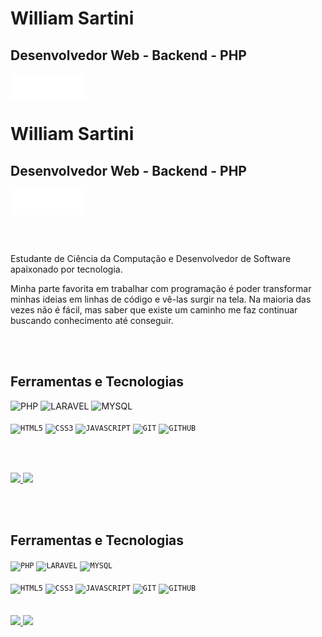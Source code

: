 <div display="inline-block">
  <h1 align="left">William Sartini</h1>
  <h2 align="left">Desenvolvedor Web - Backend - PHP</h2>

  <a href="https://www.instagram.com/william_msartini/" target="_blank">
    <img align="left" width="40px" src="./instagram.png" alt="instagram" style="vertical-align:top;">
  </a>
  <a href="https://www.linkedin.com/in/william-sartini" target="_blank">
    <img width="40px" src="./linkedin.png" alt="linkedin" style="vertical-align:top;">
  </a>
  <a href="https://williamms.com.br" target="_blank">
    <img align="left" width="40px" src="./rede.png" alt="site" style="vertical-align:top;">
  </a>
</div><div display="inline-block">
  <h1 align="left">William Sartini</h1>
  <h2 align="left">Desenvolvedor Web - Backend - PHP</h2>

  <a href="https://www.instagram.com/william_msartini/" target="_blank">
    <img align="left" width="40px" src="./instagram.png" alt="instagram" style="vertical-align:top;">
  </a>
  <a href="https://www.linkedin.com/in/william-sartini" target="_blank">
    <img width="40px" src="./linkedin.png" alt="linkedin" style="vertical-align:top;">
  </a>
  <a href="https://williamms.com.br" target="_blank">
    <img align="left" width="40px" src="./rede.png" alt="site" style="vertical-align:top;">
  </a>
</div>

<br /><br />

<div display="inline-block">
  <p>Estudante de Ciência da Computação e Desenvolvedor de Software apaixonado por tecnologia.</p>
  <p>Minha parte favorita em trabalhar com programação é poder transformar minhas ideias em linhas de código e vê-las surgir na tela. Na maioria das vezes não é fácil, mas saber que existe um caminho me faz continuar buscando conhecimento até conseguir.</p>
</div>

<br /><br />

<div>
  <h2>Ferramentas e Tecnologias</h2>
  
  <div>
    <img width="40px" src="https://williamms.com.br/public/assets/icons/php-icon.png" title="PHP"/>
    <img width="40px" src="https://williamms.com.br/public/assets/icons/laravel-icon.png" title="LARAVEL"/>
    <img width="40px" src="https://williamms.com.br/public/assets/icons/mysql-icon.png" title = "MYSQL"/>
  </div>

  <br />

  <div>
    <code><img width="40px" src="https://williamms.com.br/public/assets/icons/html-icon.png" title = "HTML5"/></code>
    <code><img width="40px" src="https://williamms.com.br/public/assets/icons/css-icon.png" title = "CSS3"/></code>
    <code><img width="40px" src="https://williamms.com.br/public/assets/icons/js-icon.png" title = "JAVASCRIPT"/></code>
    <code><img width="40px" src="https://williamms.com.br/public/assets/icons/git-icon.png" title = "GIT"/></code>
    <code><img width="40px" src="https://williamms.com.br/public/assets/icons/github-icon.png" title = "GITHUB"/></code>
  </div>
</div>

<br /><br />

<div>
  <a href="https://github.com/william-ms">
    <img height="180em" src="https://github-readme-stats-eight-theta.vercel.app/api?username=william-ms&show_icons=true&theme=algolia&include_all_commits=true&count_private=true"/>
    <img height="180em" src="https://github-readme-stats-eight-theta.vercel.app/api/top-langs/?username=william-ms&layout=compact&langs_count=8&theme=algolia"/>
  </a>
</div>

<br /><br />
<div>
  <h2>Ferramentas e Tecnologias</h2>
  
  <div>
    <code><img width="40px" src="https://cdn.jsdelivr.net/gh/devicons/devicon/icons/php/php-plain.svg" title="PHP"/></code>
    <code><img width="40px" src="https://cdn.jsdelivr.net/gh/devicons/devicon/icons/laravel/laravel-plain.svg" title="LARAVEL"/></code>
    <code><img width="40px" src="https://cdn.jsdelivr.net/gh/devicons/devicon/icons/mysql/mysql-original.svg" title = "MYSQL"/></code>
  </div>
  <br />
  <div>
    <code><img width="40px" src="https://cdn.jsdelivr.net/gh/devicons/devicon/icons/html5/html5-original-wordmark.svg" title = "HTML5"/></code>
    <code><img width="40px" src="https://cdn.jsdelivr.net/gh/devicons/devicon/icons/css3/css3-original-wordmark.svg" title = "CSS3"/></code>
    <code><img width="40px" src="https://cdn.jsdelivr.net/gh/devicons/devicon/icons/javascript/javascript-original.svg" title = "JAVASCRIPT"/></code>
    <code><img width="40px" src="https://cdn.jsdelivr.net/gh/devicons/devicon/icons/git/git-original.svg" title = "GIT"/></code>
    <code><img width="40px" src="https://cdn.jsdelivr.net/gh/devicons/devicon/icons/github/github-original.svg" title = "GITHUB"/></code>
  </div>
</div>
<br /><br />
<div>
  <a href="https://github.com/william-ms">
    <img height="180em" src="https://github-readme-stats-eight-theta.vercel.app/api?username=william-ms&show_icons=true&theme=algolia&include_all_commits=true&count_private=true"/>
    <img height="180em" src="https://github-readme-stats-eight-theta.vercel.app/api/top-langs/?username=william-ms&layout=compact&langs_count=8&theme=algolia"/>
  </a>
</div>
